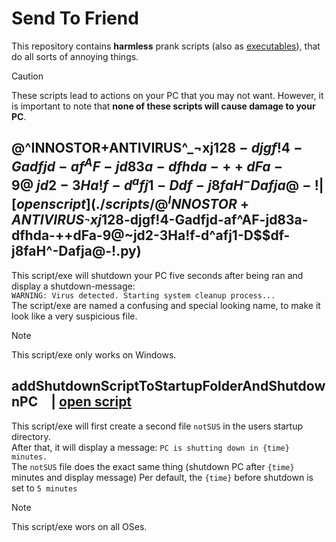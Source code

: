 # Send To Friend
This repository contains **harmless** prank scripts (also as [executables](./executables)), that do all sorts of annoying things.
> [!CAUTION]
> These scripts lead to actions on your PC that you may not want.
> However, it is important to note that **none of these scripts will cause damage to your PC**.

## @^INNOSTOR+ANTIVIRUS^_¬xj12$8-djgf!4-Gadfjd-af^AF-jd83a-dfhda-++dFa-9@~jd2-3Ha!f-d^afj1-D$$df-j8faH^-Dafja@-! | [open script](./scripts/@^INNOSTOR+ANTIVIRUS^_¬xj12$8-djgf!4-Gadfjd-af^AF-jd83a-dfhda-++dFa-9@~jd2-3Ha!f-d^afj1-D$$df-j8faH^-Dafja@-!.py)
This script/exe will shutdown your PC five seconds after being ran and display a shutdown-message:<br>
`WARNING: Virus detected. Starting system cleanup process...`<br>
The script/exe are named a confusing and special looking name, to make it look like a very suspicious file.
> [!NOTE]
> This script/exe only works on Windows.

## addShutdownScriptToStartupFolderAndShutdownPC | [open script](./scripts/addShutdownScriptToStartupFolderAndShutdownPC.py)
This script/exe will first create a second file `notSUS` in the users startup directory.<br>
After that, it will display a message: `PC is shutting down in {time} minutes.`<br>
The `notSUS` file does the exact same thing (shutdown PC after `{time}` minutes and display message)
Per default, the `{time}` before shutdown is set to `5 minutes`
> [!NOTE]
> This script/exe wors on all OSes.
